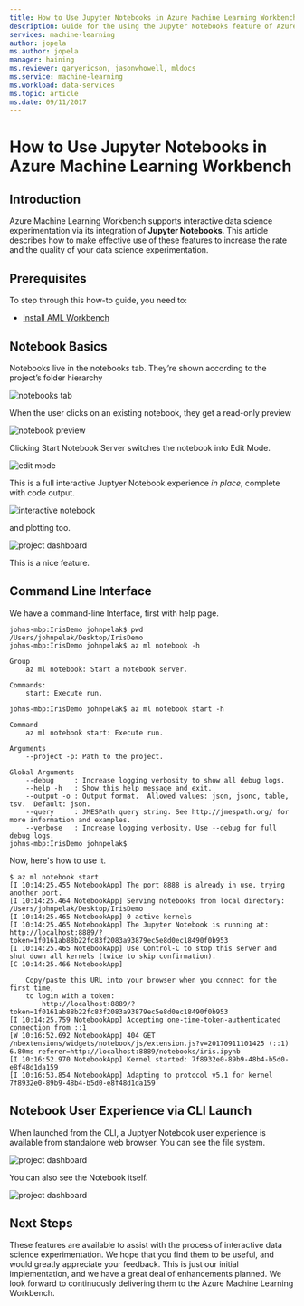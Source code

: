 ```yaml
---
title: How to Use Jupyter Notebooks in Azure Machine Learning Workbench | Microsoft Docs
description: Guide for the using the Jupyter Notebooks feature of Azure Machine Learning Workbench
services: machine-learning
author: jopela
ms.author: jopela
manager: haining
ms.reviewer: garyericson, jasonwhowell, mldocs
ms.service: machine-learning
ms.workload: data-services
ms.topic: article
ms.date: 09/11/2017
---
```

# How to Use Jupyter Notebooks in Azure Machine Learning Workbench

## Introduction
Azure Machine Learning Workbench supports interactive data science experimentation via its integration of **Jupyter Notebooks**.
This article describes how to make effective use of these features to increase the rate and the quality of your data science experimentation.


## Prerequisites
To step through this how-to guide, you need to:
- [Install AML Workbench](doc-template-how-to.md)


## Notebook Basics
Notebooks live in the notebooks tab.
They’re shown according to the project’s folder hierarchy

![notebooks tab](media/how-to-use-jupyter-notebooks/how-to-use-jupyter-notebooks-01.png)

When the user clicks on an existing notebook, they get a read-only preview

![notebook preview](media/how-to-use-jupyter-notebooks/how-to-use-jupyter-notebooks-02.png)

Clicking Start Notebook Server switches the notebook into Edit Mode.

![edit mode](media/how-to-use-jupyter-notebooks/how-to-use-jupyter-notebooks-04.png)

This is a full interactive Juptyer Notebook experience _in place_, complete with code output.

![interactive notebook](media/how-to-use-jupyter-notebooks/how-to-use-jupyter-notebooks-05.png)

and plotting too.

![project dashboard](media/how-to-use-jupyter-notebooks/how-to-use-jupyter-notebooks-06.png)

This is a nice feature.


## Command Line Interface
We have a command-line Interface, first with help page.
```
johns-mbp:IrisDemo johnpelak$ pwd
/Users/johnpelak/Desktop/IrisDemo
johns-mbp:IrisDemo johnpelak$ az ml notebook -h

Group
    az ml notebook: Start a notebook server.

Commands:
    start: Execute run.

johns-mbp:IrisDemo johnpelak$ az ml notebook start -h

Command
    az ml notebook start: Execute run.

Arguments
    --project -p: Path to the project.

Global Arguments
    --debug     : Increase logging verbosity to show all debug logs.
    --help -h   : Show this help message and exit.
    --output -o : Output format.  Allowed values: json, jsonc, table, tsv.  Default: json.
    --query     : JMESPath query string. See http://jmespath.org/ for more information and examples.
    --verbose   : Increase logging verbosity. Use --debug for full debug logs.
johns-mbp:IrisDemo johnpelak$ 

```

Now, here's how to use it.

```
$ az ml notebook start
[I 10:14:25.455 NotebookApp] The port 8888 is already in use, trying another port.
[I 10:14:25.464 NotebookApp] Serving notebooks from local directory: /Users/johnpelak/Desktop/IrisDemo
[I 10:14:25.465 NotebookApp] 0 active kernels 
[I 10:14:25.465 NotebookApp] The Jupyter Notebook is running at: http://localhost:8889/?token=1f0161ab88b22fc83f2083a93879ec5e8d0ec18490f0b953
[I 10:14:25.465 NotebookApp] Use Control-C to stop this server and shut down all kernels (twice to skip confirmation).
[C 10:14:25.466 NotebookApp] 
    
    Copy/paste this URL into your browser when you connect for the first time,
    to login with a token:
        http://localhost:8889/?token=1f0161ab88b22fc83f2083a93879ec5e8d0ec18490f0b953
[I 10:14:25.759 NotebookApp] Accepting one-time-token-authenticated connection from ::1
[W 10:16:52.692 NotebookApp] 404 GET /nbextensions/widgets/notebook/js/extension.js?v=20170911101425 (::1) 6.80ms referer=http://localhost:8889/notebooks/iris.ipynb
[I 10:16:52.970 NotebookApp] Kernel started: 7f8932e0-89b9-48b4-b5d0-e8f48d1da159
[I 10:16:53.854 NotebookApp] Adapting to protocol v5.1 for kernel 7f8932e0-89b9-48b4-b5d0-e8f48d1da159
```

## Notebook User Experience via CLI Launch
When launched from the CLI, a Juptyer Notebook user experience is available from standalone web browser.
You can see the file system.

![project dashboard](media/how-to-use-jupyter-notebooks/how-to-use-jupyter-notebooks-07.png)

You can also see the Notebook itself.

![project dashboard](media/how-to-use-jupyter-notebooks/how-to-use-jupyter-notebooks-08.png)



## Next Steps
These features are available to assist with the process of interactive data science experimentation.
We hope that you find them to be useful, and would greatly appreciate your feedback.
This is just our initial implementation, and we have a great deal of enhancements planned.
We look forward to continuously delivering them to the Azure Machine Learning Workbench. 

